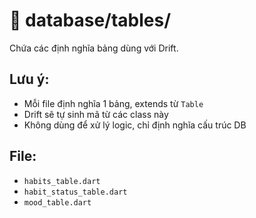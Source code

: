 # 📁 database/tables/

Chứa các định nghĩa bảng dùng với Drift.

## Lưu ý:
- Mỗi file định nghĩa 1 bảng, extends từ `Table`
- Drift sẽ tự sinh mã từ các class này
- Không dùng để xử lý logic, chỉ định nghĩa cấu trúc DB

## File:
- `habits_table.dart`
- `habit_status_table.dart`
- `mood_table.dart`
